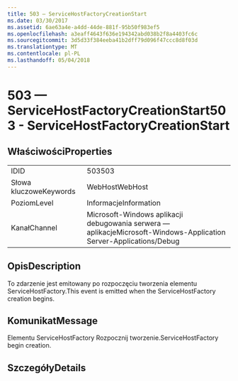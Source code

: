 ```yaml
---
title: 503 — ServiceHostFactoryCreationStart
ms.date: 03/30/2017
ms.assetid: 6ae63a4e-a4dd-44de-881f-95b50f983ef5
ms.openlocfilehash: a3eaff4643f636e194342abd038b2f8a4403fc6c
ms.sourcegitcommit: 3d5d33f384eeba41b2dff79d096f47ccc8d8f03d
ms.translationtype: MT
ms.contentlocale: pl-PL
ms.lasthandoff: 05/04/2018
---
```

# <a name="503---servicehostfactorycreationstart"></a><span data-ttu-id="c11b8-102">503 — ServiceHostFactoryCreationStart</span><span class="sxs-lookup"><span data-stu-id="c11b8-102">503 - ServiceHostFactoryCreationStart</span></span>
## <a name="properties"></a><span data-ttu-id="c11b8-103">Właściwości</span><span class="sxs-lookup"><span data-stu-id="c11b8-103">Properties</span></span>  
  
|||  
|-|-|  
|<span data-ttu-id="c11b8-104">ID</span><span class="sxs-lookup"><span data-stu-id="c11b8-104">ID</span></span>|<span data-ttu-id="c11b8-105">503</span><span class="sxs-lookup"><span data-stu-id="c11b8-105">503</span></span>|  
|<span data-ttu-id="c11b8-106">Słowa kluczowe</span><span class="sxs-lookup"><span data-stu-id="c11b8-106">Keywords</span></span>|<span data-ttu-id="c11b8-107">WebHost</span><span class="sxs-lookup"><span data-stu-id="c11b8-107">WebHost</span></span>|  
|<span data-ttu-id="c11b8-108">Poziom</span><span class="sxs-lookup"><span data-stu-id="c11b8-108">Level</span></span>|<span data-ttu-id="c11b8-109">Informacje</span><span class="sxs-lookup"><span data-stu-id="c11b8-109">Information</span></span>|  
|<span data-ttu-id="c11b8-110">Kanał</span><span class="sxs-lookup"><span data-stu-id="c11b8-110">Channel</span></span>|<span data-ttu-id="c11b8-111">Microsoft-Windows aplikacji debugowania serwera — aplikacje</span><span class="sxs-lookup"><span data-stu-id="c11b8-111">Microsoft-Windows-Application Server-Applications/Debug</span></span>|  
  
## <a name="description"></a><span data-ttu-id="c11b8-112">Opis</span><span class="sxs-lookup"><span data-stu-id="c11b8-112">Description</span></span>  
 <span data-ttu-id="c11b8-113">To zdarzenie jest emitowany po rozpoczęciu tworzenia elementu ServiceHostFactory.</span><span class="sxs-lookup"><span data-stu-id="c11b8-113">This event is emitted when the ServiceHostFactory creation begins.</span></span>  
  
## <a name="message"></a><span data-ttu-id="c11b8-114">Komunikat</span><span class="sxs-lookup"><span data-stu-id="c11b8-114">Message</span></span>  
 <span data-ttu-id="c11b8-115">Elementu ServiceHostFactory Rozpocznij tworzenie.</span><span class="sxs-lookup"><span data-stu-id="c11b8-115">ServiceHostFactory begin creation.</span></span>  
  
## <a name="details"></a><span data-ttu-id="c11b8-116">Szczegóły</span><span class="sxs-lookup"><span data-stu-id="c11b8-116">Details</span></span>

